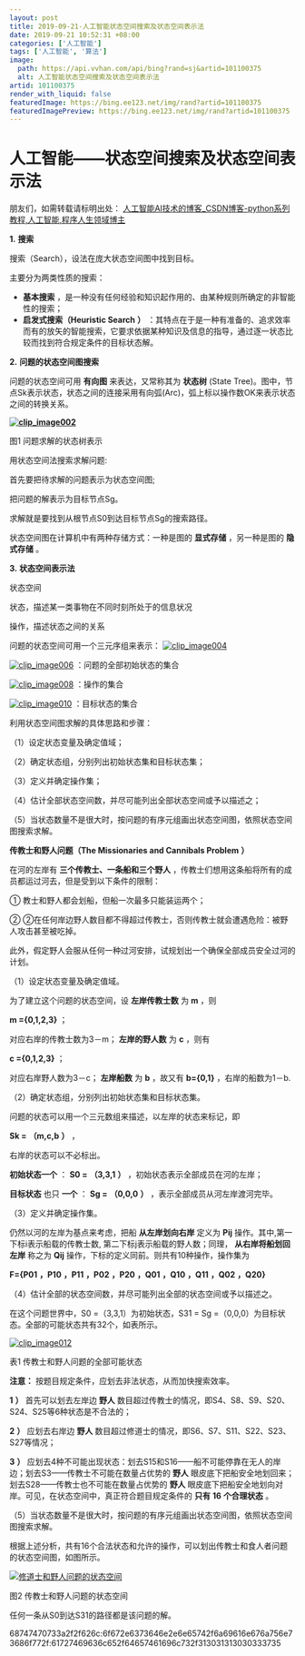```yaml
---
layout: post
title: 2019-09-21-人工智能状态空间搜索及状态空间表示法
date: 2019-09-21 10:52:31 +08:00
categories: ['人工智能']
tags: ['人工智能', '算法']
image:
  path: https://api.vvhan.com/api/bing?rand=sj&artid=101100375
  alt: 人工智能状态空间搜索及状态空间表示法
artid: 101100375
render_with_liquid: false
featuredImage: https://bing.ee123.net/img/rand?artid=101100375
featuredImagePreview: https://bing.ee123.net/img/rand?artid=101100375
---
```


# 人工智能——状态空间搜索及状态空间表示法

朋友们，如需转载请标明出处：
[人工智能AI技术的博客_CSDN博客-python系列教程,人工智能,程序人生领域博主](http://blog.csdn.net/jiangjunshow "人工智能AI技术的博客_CSDN博客-python系列教程,人工智能,程序人生领域博主")

**1.**
**搜索**

搜索（Search），设法在庞大状态空间图中找到目标。

主要分为两类性质的搜索：

* **基本搜索**
  ，是一种没有任何经验和知识起作用的、由某种规则所确定的非智能性的搜索；
* **启发式搜索（Heuristic Search**
  **）**
  ：其特点在于是一种有准备的、追求效率而有的放矢的智能搜索，它要求依据某种知识及信息的指导，通过逐一状态比较而找到符合规定条件的目标状态解。

**2.**
**问题的状态空间图搜索**

问题的状态空间可用
**有向图**
来表达，又常称其为
**状态树**
(State Tree)。图中，节点Sk表示状态，状态之间的连接采用有向弧(Arc)，弧上标以操作数OK来表示状态之间的转换关系。

**[![clip_image002](https://i-blog.csdnimg.cn/blog_migrate/82eb8e0786c982c7e6786997aed4233f.png)](http://images.cnblogs.com/cnblogs_com/6DAN_HUST/WindowsLiveWriter/a749d9ccb26d_E410/clip_image002_2.jpg)**

图1 问题求解的状态树表示

用状态空间法搜索求解问题:

首先要把待求解的问题表示为状态空间图;

把问题的解表示为目标节点Sg。

求解就是要找到从根节点S0到达目标节点Sg的搜索路径。

状态空间图在计算机中有两种存储方式：一种是图的
**显式存储**
，另一种是图的
**隐式存储**
。

**3.**
**状态空间表示法**

状态空间

状态，描述某一类事物在不同时刻所处于的信息状况

操作，描述状态之间的关系

问题的状态空间可用一个三元序组来表示：
[![clip_image004](https://i-blog.csdnimg.cn/blog_migrate/dcae2a6244aedde7104fe955e4e66294.gif)](http://images.cnblogs.com/cnblogs_com/6DAN_HUST/WindowsLiveWriter/a749d9ccb26d_E410/clip_image004_2.gif)

[![clip_image006](https://i-blog.csdnimg.cn/blog_migrate/e3be33477e2c45330c310479f310417a.gif)](http://images.cnblogs.com/cnblogs_com/6DAN_HUST/WindowsLiveWriter/a749d9ccb26d_E410/clip_image006_2.gif)
：问题的全部初始状态的集合

[![clip_image008](https://i-blog.csdnimg.cn/blog_migrate/2f7bc03cb753646ed23b675d7d88bba8.gif)](http://images.cnblogs.com/cnblogs_com/6DAN_HUST/WindowsLiveWriter/a749d9ccb26d_E410/clip_image008_2.gif)
：操作的集合

[![clip_image010](https://i-blog.csdnimg.cn/blog_migrate/243166992ea0eef9d6d9b42e5debed6e.gif)](http://images.cnblogs.com/cnblogs_com/6DAN_HUST/WindowsLiveWriter/a749d9ccb26d_E410/clip_image010_2.gif)
：目标状态的集合

利用状态空间图求解的具体思路和步骤：

（1）设定状态变量及确定值域；

（2）确定状态组，分别列出初始状态集和目标状态集；

（3）定义并确定操作集；

（4）估计全部状态空间数，并尽可能列出全部状态空间或予以描述之；

（5）当状态数量不是很大时，按问题的有序元组画出状态空间图，依照状态空间图搜索求解。

**传教士和野人问题（The Missionaries and Cannibals Problem**
**）**

在河的左岸有
**三个传教士、一条船和三个野人**
，传教士们想用这条船将所有的成员都运过河去，但是受到以下条件的限制：

① 教士和野人都会划船，但船一次最多只能装运两个；

② ②在任何岸边野人数目都不得超过传教士，否则传教士就会遭遇危险：被野人攻击甚至被吃掉。

此外，假定野人会服从任何一种过河安排，试规划出一个确保全部成员安全过河的计划。

（1）设定状态变量及确定值域。

为了建立这个问题的状态空间，设
**左岸传教士数**
为
**m**
，则

**m ={0,1,2,3}**
；

对应右岸的传教士数为3－m；
**左岸的野人数**
为
**c**
，则有

**c ={0,1,2,3}**
；

对应右岸野人数为3－c；
**左岸船数**
为
**b**
，故又有
**b={0,1}**
，右岸的船数为1－b.

（2）确定状态组，分别列出初始状态集和目标状态集。

问题的状态可以用一个三元数组来描述，以左岸的状态来标记，即

**Sk =**
**（m,c,b**
**）**
，

右岸的状态可以不必标出。

**初始状态一个**
：
**S0 =**
**（3,3,1**
**）**
，初始状态表示全部成员在河的左岸；

**目标状态**
也只
**一个**
：
**Sg =**
**（0,0,0**
**）**
，表示全部成员从河左岸渡河完毕。

（3）定义并确定操作集。

仍然以河的左岸为基点来考虑，把船
**从左岸划向右岸**
定义为
**Pij**
操作。其中,第一下标i表示船载的传教士数, 第二下标j表示船载的野人数；同理，
**从右岸将船划回左岸**
称之为
**Qij**
操作，下标的定义同前。则共有10种操作，操作集为

**F={P01**
**，P10**
**，P11**
**，P02**
**，P20**
**，Q01**
**，Q10**
**，Q11**
**，Q02**
**，Q20}**

（4）估计全部的状态空间数，并尽可能列出全部的状态空间或予以描述之。

在这个问题世界中，S0 =（3,3,1）为初始状态，S31 = Sg =（0,0,0）为目标状态。全部的可能状态共有32个，如表所示。

[![clip_image012](https://i-blog.csdnimg.cn/blog_migrate/ed3d6988e276a3bfeed8a94c37f8fadb.png)](http://images.cnblogs.com/cnblogs_com/6DAN_HUST/WindowsLiveWriter/a749d9ccb26d_E410/clip_image012_2.jpg)

表1 传教士和野人问题的全部可能状态

**注意：**
按题目规定条件，应划去非法状态，从而加快搜索效率。

**1**
**）**
首先可以划去左岸边
**野人**
数目超过传教士的情况，即S4、S8、S9、S20、S24、S25等6种状态是不合法的；

**2**
**）**
应划去右岸边
**野人**
数目超过修道士的情况，即S6、S7、S11、S22、S23、S27等情况；

**3**
**）**
应划去4种不可能出现状态：划去S15和S16——船不可能停靠在无人的岸边；划去S3——传教士不可能在数量占优势的
**野人**
眼皮底下把船安全地划回来；划去S28——传教士也不可能在数量占优势的
**野人**
眼皮底下把船安全地划向对岸。可见，在状态空间中，真正符合题目规定条件的
**只有**
**16**
**个合理状态**
。

（5）当状态数量不是很大时，按问题的有序元组画出状态空间图，依照状态空间图搜索求解。

根据上述分析，共有16个合法状态和允许的操作，可以划出传教士和食人者问题的状态空间图，如图所示。

[![修道士和野人问题的状态空间](https://imgconvert.csdnimg.cn/aHR0cHM6Ly9pbWFnZXMuY25ibG9ncy5jb20vY25ibG9nc19jb20vNkRBTl9IVVNUL1dpbmRvd3NMaXZlV3JpdGVyL2E3NDlkOWNjYjI2ZF9FNDEwLyVFNCVCRiVBRSVFOSU4MSU5MyVFNSVBMyVBQiVFNSU5MiU4QyVFOSU4NyU4RSVFNCVCQSVCQSVFOSU5NyVBRSVFOSVBMiU5OCVFNyU5QSU4NCVFNyU4QSVCNiVFNiU4MCU4MSVFNyVBOSVCQSVFOSU5NyVCNF90aHVtYi5wbmc?x-oss-process=image/format,png)](http://images.cnblogs.com/cnblogs_com/6DAN_HUST/WindowsLiveWriter/a749d9ccb26d_E410/%E4%BF%AE%E9%81%93%E5%A3%AB%E5%92%8C%E9%87%8E%E4%BA%BA%E9%97%AE%E9%A2%98%E7%9A%84%E7%8A%B6%E6%80%81%E7%A9%BA%E9%97%B4_2.png)

图2 传教士和野人问题的状态空间

任何一条从S0到达S31的路径都是该问题的解。

68747470733a2f2f626c:6f672e6373646e2e6e65742f6a69616e676a756e73686f772f:61727469636c652f64657461696c732f313031313030333735